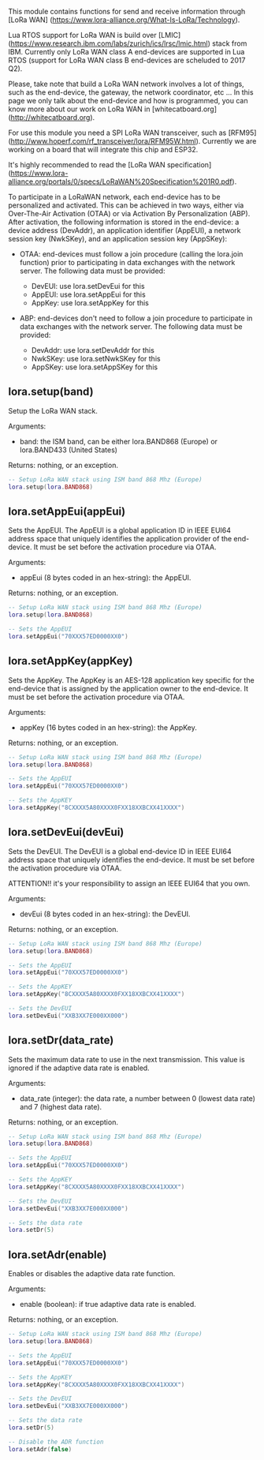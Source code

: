 This module contains functions for send and receive information through [LoRa WAN] (https://www.lora-alliance.org/What-Is-LoRa/Technology).

Lua RTOS support for LoRa WAN is build over [LMIC] (https://www.research.ibm.com/labs/zurich/ics/lrsc/lmic.html) stack from IBM. Currently only LoRa WAN class A end-devices are supported in Lua RTOS (support for LoRa WAN class B end-devices are scheluded to 2017 Q2).

Please, take note that build a LoRa WAN network involves a lot of things, such as the end-device, the gateway, the network coordinator, etc ... In this page we only talk about the end-device and how is programmed, you can know more about our work on LoRa WAN in [whitecatboard.org] (http://whitecatboard.org).

For use this module you need a SPI LoRa WAN transceiver, such as [RFM95] (http://www.hoperf.com/rf_transceiver/lora/RFM95W.html). Currently we are working on a board that will integrate this chip and ESP32.

It's highly recommended to read the [LoRa WAN specification] (https://www.lora-alliance.org/portals/0/specs/LoRaWAN%20Specification%201R0.pdf).

To participate in a LoRaWAN network, each end-device has to be personalized and activated. This can be achieved in two ways, either via Over-The-Air Activation (OTAA) or via Activation By Personalization (ABP). After activation, the following information is stored in the end-device: a device address (DevAddr), an application identifier (AppEUI), a network session key (NwkSKey), and an application session key (AppSKey):

* OTAA: end-devices must follow a join procedure (calling the lora.join function) prior to participating in data exchanges with the network server. The following data must be provided:

   * DevEUI: use lora.setDevEui for this
   * AppEUI: use lora.setAppEui for this
   * AppKey: use lora.setAppKey for this

* ABP: end-devices don't need to follow a join procedure to participate in data exchanges with the network server. The following data must be provided:

   * DevAddr: use lora.setDevAddr for this
   * NwkSKey: use lora.setNwkSKey for this
   * AppSKey: use lora.setAppSKey for this

## lora.setup(band)

Setup the LoRa WAN stack.

Arguments:

* band: the ISM band, can be either lora.BAND868 (Europe) or lora.BAND433 (United States)

Returns: nothing, or an exception.

```lua
-- Setup LoRa WAN stack using ISM band 868 Mhz (Europe)
lora.setup(lora.BAND868)
```

## lora.setAppEui(appEui)

Sets the AppEUI. The AppEUI is a global application ID in IEEE EUI64 address space that uniquely identifies
the application provider of the end-device. It must be set before the activation procedure via OTAA.

Arguments:

* appEui (8 bytes coded in an hex-string): the AppEUI.

Returns: nothing, or an exception.

```lua
-- Setup LoRa WAN stack using ISM band 868 Mhz (Europe)
lora.setup(lora.BAND868)

-- Sets the AppEUI
lora.setAppEui("70XXX57ED0000XX0")
```

## lora.setAppKey(appKey)

Sets the AppKey. The AppKey is an AES-128 application key specific for the end-device that is assigned by
the application owner to the end-device. It must be set before the activation procedure via OTAA.

Arguments:

* appKey (16 bytes coded in an hex-string): the AppKey.

Returns: nothing, or an exception.

```lua
-- Setup LoRa WAN stack using ISM band 868 Mhz (Europe)
lora.setup(lora.BAND868)

-- Sets the AppEUI
lora.setAppEui("70XXX57ED0000XX0")

-- Sets the AppKEY
lora.setAppKey("8CXXXX5A80XXXX0FXX18XXBCXX41XXXX")
```

## lora.setDevEui(devEui)

Sets the DevEUI. The DevEUI is a global end-device ID in IEEE EUI64 address space that uniquely identifies
the end-device. It must be set before the activation procedure via OTAA.

ATTENTION!! it's your responsibility to assign an IEEE EUI64 that you own.

Arguments:

* devEui (8 bytes coded in an hex-string): the DevEUI.

Returns: nothing, or an exception.

```lua
-- Setup LoRa WAN stack using ISM band 868 Mhz (Europe)
lora.setup(lora.BAND868)

-- Sets the AppEUI
lora.setAppEui("70XXX57ED0000XX0")

-- Sets the AppKEY
lora.setAppKey("8CXXXX5A80XXXX0FXX18XXBCXX41XXXX")

-- Sets the DevEUI
lora.setDevEui("XXB3XX7E000XX000")
```


## lora.setDr(data_rate)

Sets the maximum data rate to use in the next transmission. This value is ignored if the adaptive data rate is enabled.

Arguments:

* data_rate (integer): the data rate, a number between 0 (lowest data rate) and 7 (highest data rate).

Returns: nothing, or an exception.

```lua
-- Setup LoRa WAN stack using ISM band 868 Mhz (Europe)
lora.setup(lora.BAND868)

-- Sets the AppEUI
lora.setAppEui("70XXX57ED0000XX0")

-- Sets the AppKEY
lora.setAppKey("8CXXXX5A80XXXX0FXX18XXBCXX41XXXX")

-- Sets the DevEUI
lora.setDevEui("XXB3XX7E000XX000")

-- Sets the data rate
lora.setDr(5)
```


## lora.setAdr(enable)

Enables or disables the adaptive data rate function.

Arguments:

* enable (boolean): if true adaptive data rate is enabled.

Returns: nothing, or an exception.

```lua
-- Setup LoRa WAN stack using ISM band 868 Mhz (Europe)
lora.setup(lora.BAND868)

-- Sets the AppEUI
lora.setAppEui("70XXX57ED0000XX0")

-- Sets the AppKEY
lora.setAppKey("8CXXXX5A80XXXX0FXX18XXBCXX41XXXX")

-- Sets the DevEUI
lora.setDevEui("XXB3XX7E000XX000")

-- Sets the data rate
lora.setDr(5)

-- Disable the ADR function
lora.setAdr(false)
```